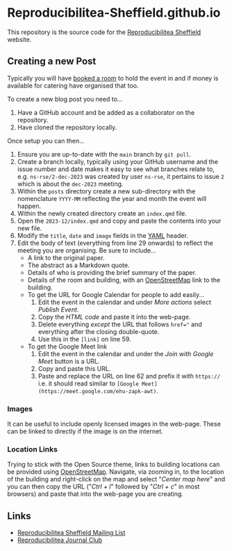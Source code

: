 # Reproducibilitea-Sheffield.github.io

This repository is the source code for the [Reproducibilitea Sheffield](https://Reproducibilitea-Sheffield.github.io)
website.


## Creating a new Post

Typically you will have [booked a room](https://sites.google.com/sheffield.ac.uk/pooledroomdirectory/home) to hold the
event in and if money is available for catering have organised that too.

To create a new blog post you need to...

1. Have a GitHub account and be added as a collaborator on the repository.
2. Have cloned the repository locally.

Once setup you can then...

1. Ensure you are up-to-date with the `main` branch by `git pull`.
2. Create a branch locally, typically using your GitHub username and the issue number and date makes it easy to see what
   branches relate to, e.g. `ns-rse/2-dec-2023` was created by user `ns-rse`, it pertains to issue `2` which is about
   the `dec-2023` meeting.
3. Within the `posts` directory create a new sub-directory with the nomenclature `YYYY-MM` reflecting the year and month
   the event will happen.
4. Within the newly created directory create an `index.qmd` file.
5. Open the `2023-12/index.qmd` and copy and paste the contents into your new file.
6. Modify the `title`, `date` and `image` fields in the [YAML](https://yaml.org) header.
7. Edit the body of text (everything from line 29 onwards) to reflect the meeting you are organising. Be sure to
   include...
   + A link to the original paper.
   + The abstract as a Markdown quote.
   + Details of who is providing the brief summary of the paper.
   + Details of the room and building, with an [OpenStreetMap](https://openstreetmap.org) link to the building.
   + To get the URL for Google Calendar for people to add easily...
     1. Edit the event in the calendar and under _More actions_ select _Publish Event_.
     2. Copy the _HTML code_ and paste it into the web-page.
     3. Delete everything _except_ the URL that follows `href="` and everything after the closing double-quote.
     4. Use this in the `[link]` on line 59.
   + To get the Google Meet link
     1. Edit the event in the calendar and under the _Join with Google Meet_ button is a URL.
     2. Copy and paste this URL.
     3. Paste and replace the URL on line 62 and prefix it with `https://` i.e. it should read similar to `[Google
        Meet](https://meet.google.com/ehu-zapk-awt)`.

### Images

It can be useful to include openly licensed images in the web-page. These can be linked to directly if the image is on
the internet.

### Location Links

Trying to stick with the Open Source theme, links to building locations can be provided using
[OpenStreetMap](https://www.openstreetmap.org). Navigate, via zooming in, to the location of the building and
right-click on the map and select "_Center map here_" and you can then copy the URL ("_Ctrl + l_" followed by "_Ctrl +
c_" in most browsers) and paste that into the web-page you are creating.

## Links

+ [Reproducibilitea Sheffield Mailing List](https://groups.google.com/a/sheffield.ac.uk/g/reproducibilitea)
+ [Reproducibilitea Journal Club](https://reproducibilitea.org)
